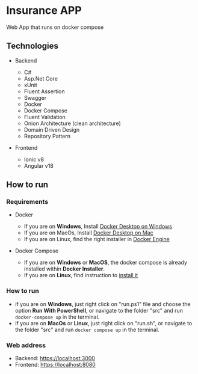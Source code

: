 # Insurance APP
Web App that runs on docker compose

## Technologies

- Backend
    - C#
    - Asp.Net Core
    - xUnit
    - Fluent Assertion
    - Swagger
    - Docker
    - Docker Compose
    - Fluent Validation
    - Onion Architecture (clean architecture)
    - Domain Driven Design
    - Repository Pattern

- Frontend
    - Ionic v8
    - Angular v18


## How to run

### Requirements

- Docker
    - If you are on **Windows**, Install [Docker Desktop on Windows](https://docs.docker.com/desktop/install/windows-install/)
    - If you are on MacOs, Install [Docker Desktop on Mac](https://docs.docker.com/desktop/install/mac-install/)
    - If you are on Linux, find the right installer in [Docker Engine](https://docs.docker.com/engine/install/)

- Docker Compose
    - If you are on **Windows** or **MacOS**, the docker compose is already installed within **Docker Installer**.
    - If you are on **Linux**, find instruction to [install it](https://docs.docker.com/compose/install/)

### How to run
- if you are on **Windows**, just right click on "run.ps1" file and choose the option **Run With PowerShell**, or navigate to the folder "src" and run `docker-compose up` in the terminal.
- if you are on **MacOs** or **Linux**, just right click on "run.sh", or navigate to the folder "src" and run `docker compose up` in the terminal.


### Web address
- Backend: [https://localhost:3000](https://localhost:3000/swagger)
- Frontend: [https://localhost:8080](https://localhost:8080)

